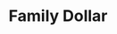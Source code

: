 ---
title: "Family Dollar"
url: /zanesville/family-dollar-sunrise-center-drive/
shop: variety store
---